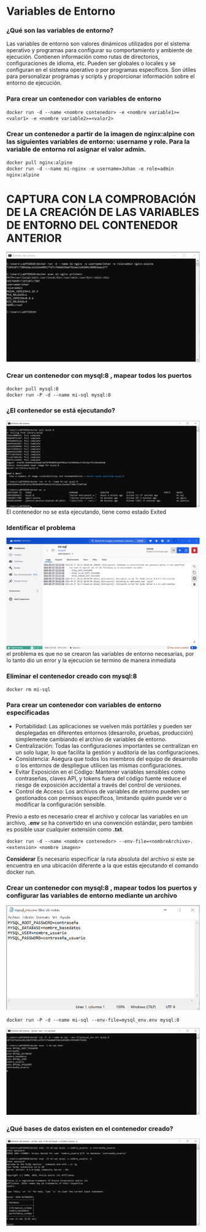 # Variables de Entorno
### ¿Qué son las variables de entorno?
Las variables de entorno son valores dinámicos utilizados por el sistema operativo y programas para configurar su comportamiento y ambiente de ejecución. Contienen información como rutas de directorios, configuraciones de idioma, etc. Pueden ser globales o locales y se configuran en el sistema operativo o por programas específicos. Son útiles para personalizar programas y scripts y proporcionar información sobre el entorno de ejecución.

### Para crear un contenedor con variables de entorno

```
docker run -d --name <nombre contenedor> -e <nombre variable1>=<valor1> -e <nombre variable2>=<valor2>
```

### Crear un contenedor a partir de la imagen de nginx:alpine con las siguientes variables de entorno: username y role. Para la variable de entorno rol asignar el valor admin.

```
docker pull nginx:alpine
docker run -d --name mi-nginx -e username=Johan -e role=admin nginx:alpine
```

# CAPTURA CON LA COMPROBACIÓN DE LA CREACIÓN DE LAS VARIABLES DE ENTORNO DEL CONTENEDOR ANTERIOR
![Imagen](imagenes/mi-nginxVarEntorno.png)

### Crear un contenedor con mysql:8 , mapear todos los puertos
```
docker pull mysql:8
docker run -P -d --name mi-sql mysql:8
```

### ¿El contenedor se está ejecutando?
![Imagen](imagenes/mi-sqlStatus.png)
El contenedor no se esta ejecutando, tiene como estado Exited

### Identificar el problema
![Imagen](imagenes/mi-sqlError.png)
el problema es que no se crearon las variables de entorno necesarias, por lo tanto dio un error y la ejecucion se termino de manera inmediata

### Eliminar el contenedor creado con mysql:8 

```
docker rm mi-sql
```

### Para crear un contenedor con variables de entorno especificadas
- Portabilidad: Las aplicaciones se vuelven más portátiles y pueden ser desplegadas en diferentes entornos (desarrollo, pruebas, producción) simplemente cambiando el archivo de variables de entorno.
- Centralización: Todas las configuraciones importantes se centralizan en un solo lugar, lo que facilita la gestión y auditoría de las configuraciones.
- Consistencia: Asegura que todos los miembros del equipo de desarrollo o los entornos de despliegue utilicen las mismas configuraciones.
- Evitar Exposición en el Código: Mantener variables sensibles como contraseñas, claves API, y tokens fuera del código fuente reduce el riesgo de exposición accidental a través del control de versiones.
- Control de Acceso: Los archivos de variables de entorno pueden ser gestionados con permisos específicos, limitando quién puede ver o modificar la configuración sensible.

Previo a esto es necesario crear el archivo y colocar las variables en un archivo, **.env** se ha convertido en una convención estándar, pero también es posible usar cualquier extensión como **.txt**.
```
docker run -d --name <nombre contenedor> --env-file=<nombreArchivo>.<extensión> <nombre imagen>
```
**Considerar**
Es necesario especificar la ruta absoluta del archivo si este se encuentra en una ubicación diferente a la que estás ejecutando el comando docker run.

### Crear un contenedor con mysql:8 , mapear todos los puertos y configurar las variables de entorno mediante un archivo

![Imagen](imagenes/mi-sqlVarEntorno.png)

```
docker run -P -d --name mi-sql --env-file=mysql_env.env mysql:8
```

![Imagen](imagenes/mi-sqlVarEntornoComprobacion.png)

### ¿Qué bases de datos existen en el contenedor creado?
![Imagen](imagenes/mi-sqlDATABASES.png)
